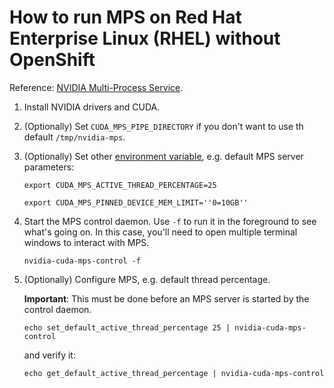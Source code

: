 # How to run MPS on Red Hat Enterprise Linux (RHEL) without OpenShift

Reference: [NVIDIA Multi-Process Service](https://docs.nvidia.com/deploy/mps/).

1. Install NVIDIA drivers and CUDA.

2. (Optionally) Set `CUDA_MPS_PIPE_DIRECTORY` if you don't want to use th default `/tmp/nvidia-mps`.

3. (Optionally) Set other [environment variable](https://docs.nvidia.com/deploy/mps/#environment-variables),
   e.g. default MPS server parameters:

   ```console
   export CUDA_MPS_ACTIVE_THREAD_PERCENTAGE=25
   ```

   ```console
   export CUDA_MPS_PINNED_DEVICE_MEM_LIMIT=''0=10GB''
   ```

4. Start the MPS control daemon. Use `-f` to run it in the foreground to see what's going on.
   In this case, you'll need to open multiple terminal windows to interact with MPS.

   ```console
   nvidia-cuda-mps-control -f
   ```

5. (Optionally) Configure MPS, e.g. default thread percentage.

   **Important**: This must be done before an MPS server is started by the control daemon.

   ```console
   echo set_default_active_thread_percentage 25 | nvidia-cuda-mps-control
   ```

   and verify it:

   ```console
   echo get_default_active_thread_percentage | nvidia-cuda-mps-control
   ```
